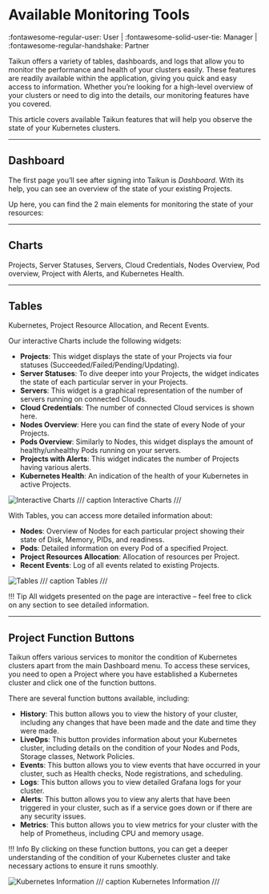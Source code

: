 # **Available Monitoring Tools**
:fontawesome-regular-user: User | :fontawesome-solid-user-tie: Manager | :fontawesome-regular-handshake: Partner

Taikun offers a variety of tables, dashboards, and logs that allow you to monitor the performance and health of your clusters easily. These features are readily available within the application, giving you quick and easy access to information. Whether you’re looking for a high-level overview of your clusters or need to dig into the details, our monitoring features have you covered.

This article covers available Taikun features that will help you observe the state of your Kubernetes clusters.

---

## **Dashboard**

The first page you’ll see after signing into Taikun is *Dashboard*. With its help, you can see an overview of the state of your existing Projects.

Up here, you can find the 2 main elements for monitoring the state of your resources:

---

## **Charts**
Projects, Server Statuses, Servers, Cloud Credentials, Nodes Overview, Pod overview, Project with Alerts, and Kubernetes Health.

---

## **Tables**

Kubernetes, Project Resource Allocation, and Recent Events.

Our interactive Charts include the following widgets:

- **Projects**: This widget displays the state of your Projects via four statuses (Succeeded/Failed/Pending/Updating).
- **Server Statuses**: To dive deeper into your Projects, the widget indicates the state of each particular server in your Projects.
- **Servers**: This widget is a graphical representation of the number of servers running on connected Clouds.
- **Cloud Credentials**: The number of connected Cloud services is shown here.
- **Nodes Overview**: Here you can find the state of every Node of your Projects.
- **Pods Overview**: Similarly to Nodes, this widget displays the amount of healthy/unhealthy Pods running on your servers.
- **Projects with Alerts**: This widget indicates the number of Projects having various alerts.
- **Kubernetes Health**: An indication of the health of your Kubernetes in active Projects.

![Interactive Charts](https://rgw.cloudpoint.tcpro.cz/swift/v1/KEY_0efe203c42c0402f9402a570302dc066/new-docs/monitoring-your-projects/available%20monitoring%20tools/available.tools.webp)
/// caption 
Interactive Charts
///

With Tables, you can access more detailed information about:

- **Nodes**: Overview of Nodes for each particular project showing their state of Disk, Memory, PIDs, and readiness.
- **Pods**: Detailed information on every Pod of a specified Project.
- **Project Resources Allocation**: Allocation of resources per Project.
- **Recent Events**: Log of all events related to existing Projects.

![Tables](https://rgw.cloudpoint.tcpro.cz/swift/v1/KEY_0efe203c42c0402f9402a570302dc066/new-docs/monitoring-your-projects/available%20monitoring%20tools/available.tools.2.webp)
/// caption 
Tables
///

!!! Tip
	All widgets presented on the page are interactive – feel free to click on any section to see detailed information.

---

## **Project Function Buttons**

Taikun offers various services to monitor the condition of Kubernetes clusters apart from the main Dashboard menu. To access these services, you need to open a Project where you have established a Kubernetes cluster and click one of the function buttons.

There are several function buttons available, including:

- **History**: This button allows you to view the history of your cluster, including any changes that have been made and the date and time they were made.
- **LiveOps**: This button provides information about your Kubernetes cluster, including details on the condition of your Nodes and Pods, Storage classes, Network Policies.
- **Events**: This button allows you to view events that have occurred in your cluster, such as Health checks, Node registrations, and scheduling.
- **Logs**: This button allows you to view detailed Grafana logs for your cluster.
- **Alerts**: This button allows you to view any alerts that have been triggered in your cluster, such as if a service goes down or if there are any security issues.
- **Metrics**: This button allows you to view metrics for your cluster with the help of Prometheus, including CPU and memory usage.

!!! Info
	By clicking on these function buttons, you can get a deeper understanding of the condition of your Kubernetes cluster and take necessary actions to ensure it runs smoothly.

![Kubernetes Information](https://rgw.cloudpoint.tcpro.cz/swift/v1/KEY_0efe203c42c0402f9402a570302dc066/new-docs/monitoring-your-projects/available%20monitoring%20tools/cluster_info.webp)
/// caption 
Kubernetes Information
///
